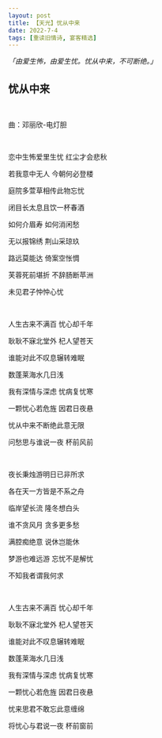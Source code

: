 ```yaml
---
layout: post
title: 【天光】忧从中来
date: 2022-7-4
tags: [重读旧情诗, 宴客精选]
---
```


*「由爱生怖，由爱生忧。忧从中来，不可断绝。」*

## 忧从中来

<br>

曲：邓丽欣-电灯胆

<br>

恋中生怖爱里生忧 红尘才会悲秋

若我意中无人 今朝何必登楼

庭院多萱草相传此物忘忧

闭目长太息且饮一杯春酒

如何介眉寿 如何消闲愁

无以报锦绣 荆山采琼玖

路远莫能达 倚案空怅惆

芙蓉死前堪折 不辞肠断苹洲

未见君子忡忡心忧

<br>

人生古来不满百 忧心却千年

耿耿不寐北堂外 杞人望苍天

谁能对此不叹息辗转难眠

数蓬莱海水几日浅

我有深情与深虑 忧病复忧寒

一颗忧心若危旌 因君日夜悬

忧从中来不断绝此意无限

问愁思与谁说一夜 杯前风前

<br>

夜长秉烛游明日已非所求

各在天一方皆是不系之舟

临岸望长流 隆冬想白头

谁不贪风月 贪多更多愁

满腔痴绝意 说休岂能休

梦游也难远游 忘忧不是解忧

不知我者谓我何求

<br>

人生古来不满百 忧心却千年

耿耿不寐北堂外 杞人望苍天

谁能对此不叹息辗转难眠

数蓬莱海水几日浅

我有深情与深虑 忧病复忧寒

一颗忧心若危旌 因君日夜悬

忧来思君不敢忘此意缠绵

将忧心与君说一夜 杯前窗前

